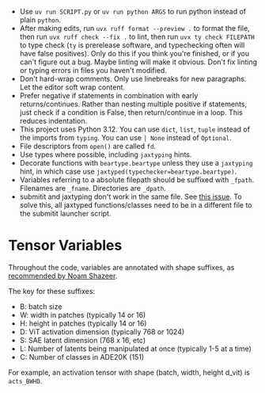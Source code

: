 - Use `uv run SCRIPT.py` or `uv run python ARGS` to run python instead of plain `python`.
- After making edits, run `uvx ruff format --preview .` to format the file, then run `uvx ruff check --fix .` to lint, then run `uvx ty check FILEPATH` to type check (`ty` is prerelease software, and typechecking often will have false positives). Only do this if you think you're finished, or if you can't figure out a bug. Maybe linting will make it obvious. Don't fix linting or typing errors in files you haven't modified.
- Don't hard-wrap comments. Only use linebreaks for new paragraphs. Let the editor soft wrap content.
- Prefer negative if statements in combination with early returns/continues. Rather than nesting multiple positive if statements, just check if a condition is False, then return/continue in a loop. This reduces indentation.
- This project uses Python 3.12. You can use `dict`, `list`, `tuple` instead of the imports from `typing`. You can use `| None` instead of `Optional`.
- File descriptors from `open()` are called `fd`.
- Use types where possible, including `jaxtyping` hints.
- Decorate functions with `beartype.beartype` unless they use a `jaxtyping` hint, in which case use `jaxtyped(typechecker=beartype.beartype)`.
- Variables referring to a absolute filepath should be suffixed with `_fpath`. Filenames are `_fname`. Directories are `_dpath`.
- submitit and jaxtyping don't work in the same file. See [this issue](https://github.com/patrick-kidger/jaxtyping/issues/332). To solve this, all jaxtyped functions/classes need to be in a different file to the submitit launcher script.

# Tensor Variables

Throughout the code, variables are annotated with shape suffixes, as [recommended by Noam Shazeer](https://medium.com/@NoamShazeer/shape-suffixes-good-coding-style-f836e72e24fd).

The key for these suffixes:

* B: batch size
* W: width in patches (typically 14 or 16)
* H: height in patches (typically 14 or 16)
* D: ViT activation dimension (typically 768 or 1024)
* S: SAE latent dimension (768 x 16, etc)
* L: Number of latents being manipulated at once (typically 1-5 at a time)
* C: Number of classes in ADE20K (151)

For example, an activation tensor with shape (batch, width, height d_vit) is `acts_BWHD`.

